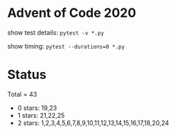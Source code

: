 Advent of Code 2020
===================

show test details:
```pytest -v *.py```

show timing:
```pytest --durations=0 *.py```

Status
======

Total = 43

- 0 stars: 19,23
- 1 stars: 21,22,25
- 2 stars: 1,2,3,4,5,6,7,8,9,10,11,12,13,14,15,16,17,18,20,24